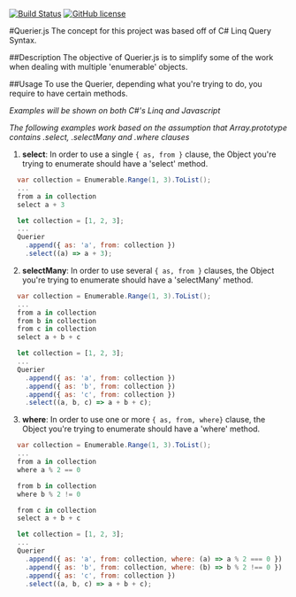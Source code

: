 [![Build Status](https://travis-ci.org/karudedios/Querier.js.svg?branch=master)](https://travis-ci.org/karudedios/Querier.js)
[![GitHub license](https://img.shields.io/badge/license-MIT-blue.svg)](https://raw.githubusercontent.com/karudedios/Querier.js/master/LICENSE)

#Querier.js
The concept for this project was based off of C# Linq Query Syntax.

##Description
The objective of Querier.js is to simplify some of the work when dealing with multiple 'enumerable' objects.

##Usage
To use the Querier, depending what you're trying to do, you require to have certain methods.

*Examples will be shown on both C#'s Linq and Javascript*

*The following examples work based on the assumption that Array.prototype contains .select, .selectMany and .where clauses*

1. **select**: In order to use a single `{ as, from }` clause, the Object you're trying to enumerate should have a 'select' method.

  ```C#
    var collection = Enumerable.Range(1, 3).ToList();
    ...
    from a in collection
    select a + 3
  ```

  ```Javascript
    let collection = [1, 2, 3];
    ...
    Querier
      .append({ as: 'a', from: collection })
      .select((a) => a + 3);
  ```

2. **selectMany**: In order to use several `{ as, from }` clauses, the Object you're trying to enumerate should have a 'selectMany' method.

  ```C#
    var collection = Enumerable.Range(1, 3).ToList();
    ...
    from a in collection
    from b in collection
    from c in collection
    select a + b + c
  ```

  ```Javascript
    let collection = [1, 2, 3];
    ...
    Querier
      .append({ as: 'a', from: collection })
      .append({ as: 'b', from: collection })
      .append({ as: 'c', from: collection })
      .select((a, b, c) => a + b + c);
  ```

3. **where**: In order to use one or more `{ as, from, where}` clause, the Object you're trying to enumerate should have a 'where' method.

  ```C#
    var collection = Enumerable.Range(1, 3).ToList();
    ...
    from a in collection
    where a % 2 == 0

    from b in collection
    where b % 2 != 0

    from c in collection
    select a + b + c
  ```

  ```Javascript
    let collection = [1, 2, 3];
    ...
    Querier
      .append({ as: 'a', from: collection, where: (a) => a % 2 === 0 })
      .append({ as: 'b', from: collection, where: (b) => b % 2 !== 0 })
      .append({ as: 'c', from: collection })
      .select((a, b, c) => a + b + c);
  ```